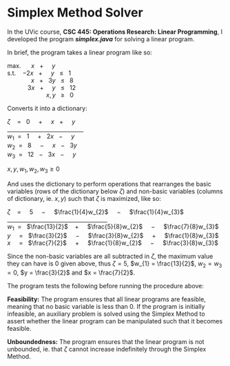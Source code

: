 # Simplex Method Solver

In the UVic course, **CSC 445: Operations Research: Linear Programming**, I developed the program **_simplex.java_** for solving a linear program.

In brief, the program takes a linear program like so:

max.&nbsp; &nbsp; &nbsp; $x$ &nbsp; $+$ &nbsp; &nbsp; $y$  
s.t.&nbsp; &nbsp; $-2x$ &nbsp; $+$ &nbsp; &nbsp; $y$ &nbsp; $\le$ &nbsp; $1$  
&nbsp; &nbsp; &nbsp; &nbsp; &nbsp; &nbsp; &nbsp; $x$ &nbsp; $+$ &nbsp; $3y$ &nbsp; $\le$ &nbsp; $8$  
&nbsp; &nbsp; &nbsp; &nbsp; &nbsp; &nbsp; $3x$ &nbsp; $+$ &nbsp; &nbsp; $y$ &nbsp; $\le$ &nbsp; $12$  
&nbsp; &nbsp; &nbsp; &nbsp; &nbsp; &nbsp; &nbsp; &nbsp; &nbsp;&nbsp; &nbsp; &nbsp; $x,y$ &nbsp; $\ge$ &nbsp; $0$

Converts it into a dictionary:

$\zeta~$ &nbsp; $=$ &nbsp; $0$ &nbsp; &nbsp; $+$ &nbsp; &nbsp; $x$ &nbsp; $+$ &nbsp; &nbsp; $y$  
<ins>&nbsp; &nbsp; &nbsp; &nbsp; &nbsp; &nbsp; &nbsp; &nbsp; &nbsp; &nbsp; &nbsp; &nbsp; &nbsp; &nbsp; &nbsp; &nbsp; &nbsp; &nbsp; &nbsp; &nbsp; &nbsp; &nbsp; &nbsp; </ins>  
$w_{1}$&nbsp; $=$ &nbsp; $1$ &nbsp; &nbsp; $+$ &nbsp; $2x$ &nbsp; $-$ &nbsp; &nbsp; $y$  
$w_{2}$&nbsp; $=$ &nbsp; $8$ &nbsp; &nbsp; $-$ &nbsp; &nbsp; $x$ &nbsp; $-$ &nbsp; $3y$  
$w_{3}$&nbsp; $=$ &nbsp; $12$ &nbsp; $-$ &nbsp; $3x$ &nbsp; $-$ &nbsp; &nbsp; $y$  

$x,y,w_{1},w_{2},w_{3} \ge 0$

And uses the dictionary to perform operations that rearranges the basic variables (rows of the dictionary below $\zeta$) and non-basic variables (columns of dictionary, ie. $x,y$) such that $\zeta$ is maximized, like so:

$\zeta~$ &nbsp; $=$ &nbsp; &nbsp; $5$ &nbsp; &nbsp; $-$ &nbsp; &nbsp; $\frac{1}{4}w_{2}$ &nbsp; &nbsp; $-$ &nbsp; &nbsp; $\frac{1}{4}w_{3}$  
<ins>&nbsp; &nbsp; &nbsp; &nbsp; &nbsp; &nbsp; &nbsp; &nbsp; &nbsp; &nbsp; &nbsp; &nbsp; &nbsp; &nbsp; &nbsp; &nbsp; &nbsp; &nbsp; &nbsp; &nbsp; &nbsp; &nbsp; &nbsp; &nbsp; &nbsp; &nbsp; &nbsp; &nbsp; &nbsp; &nbsp; </ins>  
$w_{1}$&nbsp; $=$ &nbsp; $\frac{13}{2}$&nbsp; &nbsp; $+$ &nbsp; &nbsp; $\frac{5}{8}w_{2}$ &nbsp; &nbsp; $-$ &nbsp; &nbsp; $\frac{7}{8}w_{3}$  
$y$ &nbsp; &nbsp; $=$ &nbsp; $\frac{3}{2}$ &nbsp; &nbsp; $-$ &nbsp; &nbsp; $\frac{3}{8}w_{2}$ &nbsp; &nbsp; $+$ &nbsp; &nbsp; $\frac{1}{8}w_{3}$  
$x$ &nbsp; &nbsp; $=$ &nbsp; $\frac{7}{2}$ &nbsp; &nbsp; $+$ &nbsp; &nbsp; $\frac{1}{8}w_{2}$ &nbsp; &nbsp; $-$ &nbsp; &nbsp; $\frac{3}{8}w_{3}$

Since the non-basic variables are all subtracted in $\zeta$, the maximum value they can have is $0$ given above, thus $\zeta = 5$, $w_{1} = \frac{13}{2}$, $w_{2} = w_{3} = 0$, $y = \frac{3}{2}$ and $x = \frac{7}{2}$.

The program tests the following before running the procedure above:

**Feasibility:** The program ensures that all linear programs are feasible, meaning that no basic variable is less than $0$. If the program is initially infeasible, an auxiliary problem is solved using the Simplex Method to assert whether the linear program can be manipulated such that it becomes feasible.

**Unboundedness:** The program ensures that the linear program is not unbounded, ie. that $\zeta$ cannot increase indefinitely through the Simplex Method.
